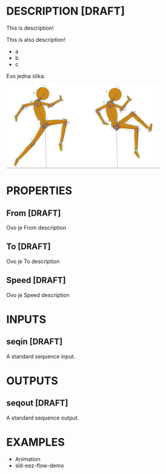# DESCRIPTION [DRAFT]

This is description!

This is also description!

-   a
-   b
-   c

Evo jedna slika:

![Alt text](../images/animation.png)

# PROPERTIES

## From [DRAFT]

Ovo je From description

## To [DRAFT]

Ovo je To description

## Speed [DRAFT]

Ovo je Speed description

# INPUTS

## seqin [DRAFT]

A standard sequence input.

# OUTPUTS

## seqout [DRAFT]

A standard sequence output.

# EXAMPLES

-   Animation
-   sld-eez-flow-demo
